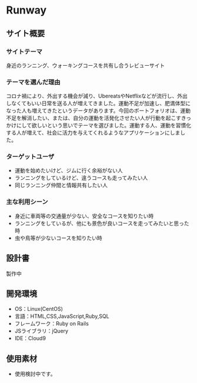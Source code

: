 # Runway

## サイト概要
### サイトテーマ
身近のランニング、ウォーキングコースを共有し合うレビューサイト
### テーマを選んだ理由
コロナ禍により、外出する機会が減り、UbereatsやNetflixなどが流行し、外出しなくてもいい日常を送る人が増えてきました。運動不足が加速し、肥満体型になった人も増えてきたというデータがあります。今回のポートフォリオは、運動不足を解消したい、または、自分の運動を活発化させたい人が行動を起こすきっかけにして欲しいという思いでテーマを選びました。運動する人、運動を習慣化する人が増えて、社会に活力を与えてくれるようなアプリケーションにしました。
### ターゲットユーザ
- 運動を始めたいけど、ジムに行く余裕がない人
- ランニングをしているけど、違うコースも走ってみたい人
- 同じランニング仲間と情報共有したい人
### 主な利用シーン
- 身近に車両等の交通量が少ない、安全なコースを知りたい時
- ランニングをしているが、他にも景色が良いコースを走ってみたいと思った時
- 虫や鳥等が少ないコースを知りたい時
## 設計書
製作中

## 開発環境
- OS：Linux(CentOS)
- 言語：HTML,CSS,JavaScript,Ruby,SQL
- フレームワーク：Ruby on Rails
- JSライブラリ：jQuery
- IDE：Cloud9

## 使用素材
- 使用検討中です。
